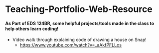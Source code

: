 # Teaching-Portfolio-Web-Resource

#### As Part of EDS 124BR, some helpful projects/tools made in the class to help others learn coding!

- Video walk through explaining code of drawing a house on Snap!
  - https://www.youtube.com/watch?v=_aAkfPFLLos

